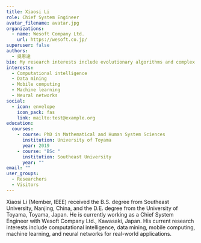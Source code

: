 ```yaml
---
title: Xiaosi Li
role: Chief System Engineer
avatar_filename: avatar.jpg
organizations:
  - name: Wesoft Company Ltd.
    url: https://wesoft.co.jp/
superuser: false
authors:
  - 吳恩達
bio: My research interests include evolutionary algorithms and complex systems.
interests:
  - Computational intelligence
  - Data mining
  - Mobile computing
  - Machine learning
  - Neural networks
social:
  - icon: envelope
    icon_pack: fas
    link: mailto:test@example.org
education:
  courses:
    - course: PhD in Mathematical and Human System Sciences
      institution: University of Toyama
      year: 2019
    - course: "BSc "
      institution: Southeast University
      year: ""
email: ""
user_groups:
  - Researchers
  - Visitors
---
```

Xiaosi Li (Member, IEEE) received the B.S. degree from Southeast University, Nanjing, China, and the D.E. degree from the University of Toyama, Toyama, Japan. He is currently working as a Chief System Engineer with Wesoft Company Ltd., Kawasaki, Japan. His current research interests include computational intelligence, data mining, mobile computing, machine learning, and neural networks for real-world applications.